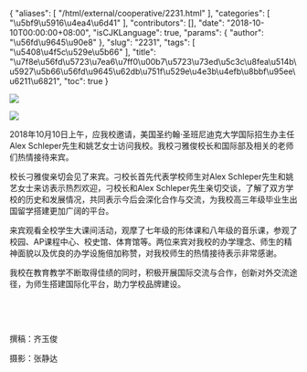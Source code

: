 {
    "aliases": [
        "/html/external/cooperative/2231.html"
    ],
    "categories": [
        "\u5bf9\u5916\u4ea4\u6d41"
    ],
    "contributors": [],
    "date": "2018-10-10T00:00:00+08:00",
    "isCJKLanguage": true,
    "params": {
        "author": "\u56fd\u9645\u90e8"
    },
    "slug": "2231",
    "tags": [
        "\u5408\u4f5c\u529e\u5b66"
    ],
    "title": "\u7f8e\u56fd\u5723\u7ea6\u7ff0\u00b7\u5723\u73ed\u5c3c\u8fea\u514b\u5927\u5b66\u56fd\u9645\u62db\u751f\u529e\u4e3b\u4efb\u8bbf\u95ee\u6211\u6821",
    "toc": true
}

![](https://cdn.tfls.online/mirror/full/5b89729270bf0d7022fcae7da7e01225d6413c96.jpg)




![](https://cdn.tfls.online/mirror/full/e9c604f6c82ac15b4991430f8fd3a9759fc3a1ce.jpg)




  





2018年10月10日上午，应我校邀请，美国圣约翰·圣班尼迪克大学国际招生办主任Alex Schleper先生和姚艺女士访问我校。我校刁雅俊校长和国际部及相关的老师们热情接待来宾。




校长刁雅俊亲切会见了来宾。刁校长首先代表学校师生对Alex Schleper先生和姚艺女士来访表示热烈欢迎，刁校长和Alex Schleper先生亲切交谈，了解了双方学校的历史和发展情况，共同表示今后会深化合作与交流，为我校高三年级毕业生出国留学搭建更加广阔的平台。




来宾观看全校学生大课间活动，观摩了七年级的形体课和八年级的音乐课，参观了校园、AP课程中心、校史馆、体育馆等。两位来宾对我校的办学理念、师生的精神面貌以及优良的办学设施倍加称赞，对我校师生的热情接待表示非常感谢。




我校在教育教学不断取得佳绩的同时，积极开展国际交流与合作，创新对外交流途径，为师生搭建国际化平台，助力学校品牌建设。




 




 




撰稿：齐玉俊




摄影：张静达




  



